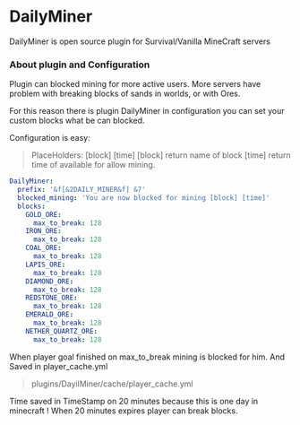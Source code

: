 # DailyMiner
DailyMiner is open source plugin for Survival/Vanilla MineCraft servers

### About plugin and Configuration
Plugin can blocked mining for more active users.
More servers have problem with breaking blocks of sands in worlds, or with Ores.

For this reason there is plugin DailyMiner in configuration you can set your custom blocks what be can blocked.

Configuration is easy:

> PlaceHolders: [block] [time]
> [block] return name of block
> [time] return time of available for allow mining.

```yml
DailyMiner:
  prefix: '&f[&2DAILY_MINER&f] &7'
  blocked_mining: 'You are now blocked for mining [block] [time]'
  blocks:
    GOLD_ORE:
      max_to_break: 128
    IRON_ORE:
      max_to_break: 128
    COAL_ORE:
      max_to_break: 128
    LAPIS_ORE:
      max_to_break: 128
    DIAMOND_ORE:
      max_to_break: 128
    REDSTONE_ORE:
      max_to_break: 128
    EMERALD_ORE:
      max_to_break: 128
    NETHER_QUARTZ_ORE:
      max_to_break: 128
```

When player goal finished on max_to_break mining is blocked for him.
And Saved in player_cache.yml
> plugins/DayilMiner/cache/player_cache.yml

Time saved in TimeStamp on 20 minutes because this is one day in minecraft !
When 20 minutes expires player can break blocks.
